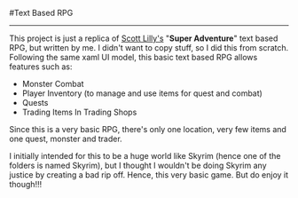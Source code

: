 #Text Based RPG
***

This project is just a replica of [Scott Lilly's](https://scottlilly.com/build-a-cwpf-rpg/) "**Super Adventure**" text based RPG, but written by me. I didn't want to copy stuff, so I did this from scratch. Following the same xaml UI model, this basic text based RPG allows features such as:
* Monster Combat
* Player Inventory (to manage and use items for quest and combat)
* Quests
* Trading Items In Trading Shops

Since this is a very basic RPG, there's only one location, very few items and one quest, monster and trader.

I initially intended for this to be a huge world like Skyrim (hence one of the folders is named Skyrim), but I thought I wouldn't be doing Skyrim any justice by creating a bad rip off. Hence, this very basic game. But do enjoy it though!!!